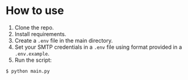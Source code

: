 # How to use

1. Clone the repo.
2. Install requirements.
3. Create a `.env` file in the main directory.
3. Set your SMTP credentials in a `.env` file using format provided in a `.env.example`.
5. Run the script:

```
$ python main.py
```